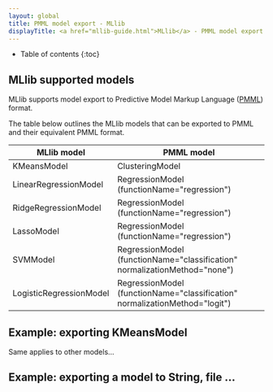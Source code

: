 ```yaml
---
layout: global
title: PMML model export - MLlib
displayTitle: <a href="mllib-guide.html">MLlib</a> - PMML model export
---
```


* Table of contents
{:toc}

## MLlib supported models

MLlib supports model export to Predictive Model Markup Language ([PMML](http://en.wikipedia.org/wiki/Predictive_Model_Markup_Language)) format.

The table below outlines the MLlib models that can be exported to PMML and their equivalent PMML format.

<table class="table">
  <thead>
    <tr><th>MLlib model</th><th>PMML model</th></tr>
  </thead>
  <tbody>
    <tr>
      <td>KMeansModel</td><td>ClusteringModel</td>
    </tr>    
    <tr>
      <td>LinearRegressionModel</td><td>RegressionModel (functionName="regression")</td>
    </tr>
    <tr>
      <td>RidgeRegressionModel</td><td>RegressionModel (functionName="regression")</td>
    </tr>
    <tr>
      <td>LassoModel</td><td>RegressionModel (functionName="regression")</td>
    </tr>
    <tr>
      <td>SVMModel</td><td>RegressionModel (functionName="classification" normalizationMethod="none")</td>
    </tr>
    <tr>
      <td>LogisticRegressionModel</td><td>RegressionModel (functionName="classification" normalizationMethod="logit")</td>
    </tr>
  </tbody>
</table>

## Example: exporting KMeansModel
Same applies to other models...

## Example: exporting a model to String, file ...

